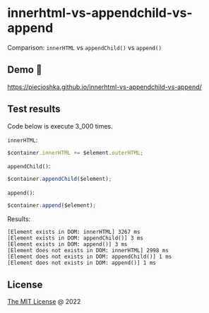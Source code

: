 # innerhtml-vs-appendchild-vs-append

Comparison: `innerHTML` vs `appendChild()` vs `append()`

## Demo 🎉

<https://piecioshka.github.io/innerhtml-vs-appendchild-vs-append/>

## Test results

Code below is execute 3_000 times.

`innerHTML`:
```js
$container.innerHTML += $element.outerHTML;
```

`appendChild()`:
```js
$container.appendChild($element);
```

`append()`:
```js
$container.append($element);
```

Results:

```
[Element exists in DOM: innerHTML] 3267 ms
[Element exists in DOM: appendChild()] 3 ms
[Element exists in DOM: append()] 3 ms
[Element does not exists in DOM: innerHTML] 2998 ms
[Element does not exists in DOM: appendChild()] 1 ms
[Element does not exists in DOM: append()] 1 ms
```

## License

[The MIT License](http://piecioshka.mit-license.org) @ 2022
